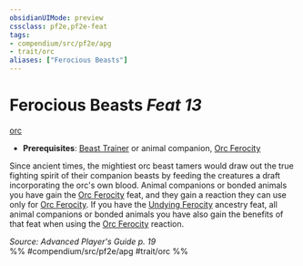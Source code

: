 ```yaml
---
obsidianUIMode: preview
cssclass: pf2e,pf2e-feat
tags:
- compendium/src/pf2e/apg
- trait/orc
aliases: ["Ferocious Beasts"]
---
```

# Ferocious Beasts  *Feat 13*  
[orc](orc.md "Orc Ancestry & Heritage Trait")  

- **Prerequisites**: [Beast Trainer](beast-trainer-apg.md) or animal companion, [Orc Ferocity](orc-ferocity.md)

Since ancient times, the mightiest orc beast tamers would draw out the true fighting spirit of their companion beasts by feeding the creatures a draft incorporating the orc's own blood. Animal companions or bonded animals you have gain the [Orc Ferocity](orc-ferocity.md) feat, and they gain a reaction they can use only for [Orc Ferocity](orc-ferocity.md). If you have the [Undying Ferocity](undying-ferocity-apg.md) ancestry feat, all animal companions or bonded animals you have also gain the benefits of that feat when using the [Orc Ferocity](orc-ferocity.md) reaction.

*Source: Advanced Player's Guide p. 19*  
%% #compendium/src/pf2e/apg #trait/orc %%